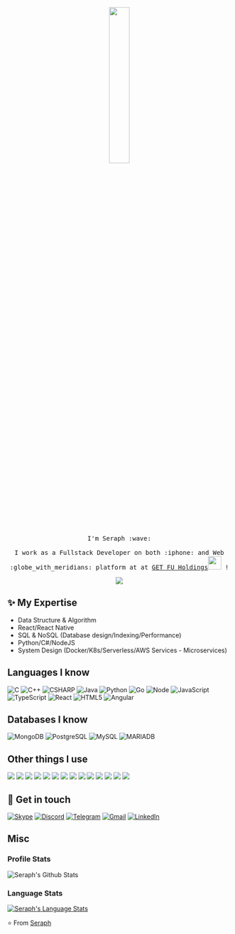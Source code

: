 <p align="center">
  <img src="https://media.giphy.com/media/MeJgB3yMMwIaHmKD4z/giphy.gif" width="30%">
  <br><br>
  <samp>
    I'm Seraph :wave:
    <br><br>
    I work as a Fullstack Developer on both :iphone: and Web :globe_with_meridians: platform at at <a href="https://www.getfu.com.au/">GET FU Holdings</a><img src="https://media.giphy.com/media/WUlplcMpOCEmTGBtBW/giphy.gif" width="30"> !
  </samp>
</p>

<!-- retro visitor counter -->  
<p align="center">   
  <img src="https://profile-counter.glitch.me/{tdkseraph}/count.svg" />  
</p>  

## ✨ My Expertise
- Data Structure & Algorithm
- React/React Native
- SQL & NoSQL (Database design/Indexing/Performance)
- Python/C#/NodeJS
- System Design (Docker/K8s/Serverless/AWS Services - Microservices)

## Languages I know
![C](https://img.shields.io/badge/-C-000000?style=flat&logo=c)
![C++](https://img.shields.io/badge/-C++-000000?style=flat&logo=c%2B%2B)
![CSHARP](https://img.shields.io/badge/CSharp-000000?style=flat&logo=c%20sharp)
![Java](https://img.shields.io/badge/-Java-000000?style=flat&logo=java)
![Python](https://img.shields.io/badge/-Python-000000?style=flat&logo=python)
![Go](https://img.shields.io/badge/-GO-000000?style=flat&logo=go)
![Node](https://img.shields.io/badge/-NODEJS-000000?style=flat&logo=node.js)
![JavaScript](https://img.shields.io/badge/-JavaScript-000000?style=flat&logo=javascript)
![TypeScript](https://img.shields.io/badge/-TypeScript-000000?style=flat&logo=typescript)
![React](https://img.shields.io/badge/-React-000000?style=flat&logo=react)
![HTML5](https://img.shields.io/badge/-HTML5-000000?style=flat&logo=html5)
![Angular](https://img.shields.io/badge/-ANGULAR-000000?style=flat&logo=angular)

## Databases I know
![MongoDB](https://img.shields.io/badge/-MongoDB-000000?style=flat&logo=MongoDB)
![PostgreSQL](https://img.shields.io/badge/-POSTGRESQL-000000?style=flat&logo=postgresql)
![MySQL](https://img.shields.io/badge/-MYSQL-000000?style=flat&logo=mysql)
![MARIADB](https://img.shields.io/badge/-MARIADB-000000?style=flat&logo=mariadb)

## Other things I use
<p>
  <img src="https://img.shields.io/badge/docker%20-%230db7ed.svg?&style=for-the-badge&logo=docker&logoColor=white"/>
  <img src="https://img.shields.io/badge/kubernetes%20-%23326ce5.svg?&style=for-the-badge&logo=kubernetes&logoColor=white"/>
  <img src="https://img.shields.io/badge/ansible%20-%231A1918.svg?&style=for-the-badge&logo=ansible&logoColor=white"/>
  <img src="https://img.shields.io/badge/TensorFlow%20-%23FF6F00.svg?&style=for-the-badge&logo=TensorFlow&logoColor=white" />
  <img src="https://img.shields.io/badge/pandas%20-%23150458.svg?&style=for-the-badge&logo=pandas&logoColor=white" />
  <img src="https://img.shields.io/badge/jenkins%20-%232C5263.svg?&style=for-the-badge&logo=jenkins&logoColor=white"/>
  <img src="https://img.shields.io/badge/nginx%20-%23009639.svg?&style=for-the-badge&logo=nginx&logoColor=white"/>
  <img src="https://img.shields.io/badge/azure%20-%230072C6.svg?&style=for-the-badge&logo=azure-devops&logoColor=white"/>
  <img src="https://img.shields.io/badge/AWS%20-%23FF9900.svg?&style=for-the-badge&logo=amazon-aws&logoColor=white"/>
  <img src="https://img.shields.io/badge/gitlab%20-%23181717.svg?&style=for-the-badge&logo=gitlab&logoColor=white"/>
  <img src="https://img.shields.io/badge/git%20-%23F05033.svg?&style=for-the-badge&logo=git&logoColor=white"/>
  <img src="https://img.shields.io/badge/github%20-%23121011.svg?&style=for-the-badge&logo=github&logoColor=white"/>
  <img src="https://img.shields.io/badge/github%20-%23121011.svg?&style=for-the-badge&logo=github&logoColor=white"/>
  <img src="https://img.shields.io/badge/adobe%20-%23FF0000.svg?&style=for-the-badge&logo=adobe&logoColor=white"/>
 </p>

## 💌 Get in touch

[![Skype](https://img.shields.io/badge/-SKYPE-00aff0?style=for-the-badge&logo=skype&logoColor=white)](https://t.me/sephiroth_trandangkhoa)
[![Discord](https://img.shields.io/badge/-DISCORD-99aab5?style=for-the-badge&logo=discord&logoColor=white)](https://discord.com/channels/@seraphtdk#2598)
[![Telegram](https://img.shields.io/badge/-TELEGRAM-2CA5E0?style=for-the-badge&logo=telegram&logoColor=white)](https://t.me/seraphtdk)
[![Gmail](https://img.shields.io/badge/-GMAIL-D14836?style=for-the-badge&logo=gmail&logoColor=white)](mailto:sephiroth.tdk@gmail.com)
[![LinkedIn](https://img.shields.io/badge/-LINKEDIN-0077B5?style=for-the-badge&logo=linkedin&logoColor=white)](https://www.linkedin.com/in/tran-seraph/)

## Misc
### Profile Stats
![Seraph's Github Stats](https://github-readme-stats.vercel.app/api?username=tdkseraph&show_icons=true&count_private=true&theme=solarized-dark)

### Language Stats
[![Seraph's Language Stats](https://github-readme-stats.vercel.app/api/top-langs/?username=tdkseraph&count_private=true&layout=compact&theme=solarized-dark)](https://github.com/tdkseraph)


⭐️ From [Seraph](https://www.linkedin.com/in/tran-seraph/)
